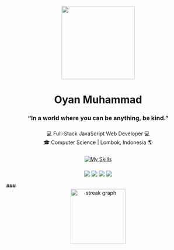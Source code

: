 <div align="center">
  <img height="200" src="https://i.ibb.co/fz8gr48d/tenor.gif"  />
</div>

###

<h1 align="center">Oyan Muhammad</h1>

###

<h3 align="center">“In a world where you can be anything, be kind.”</h3>

###

<p align="center">💻 Full-Stack JavaScript Web Developer 💻 <br>🎓 Computer Science | Lombok, Indonesia 🌎</p>

###

<div align="center">

[![My Skills](https://skillicons.dev/icons?i=js,ts,figma,tailwind,vite,react,nextjs,alpinejs,nodejs,express,electron,vscode,webstorm,git,prisma,supabase,mongodb,mysql,cassandra,dynamodb,postgres,firebase,vercel,heroku,aws,azure,gcp,cloudflare&perline=7)](https://github.com/oyanmuhammad)

</div>

###

<div align="center">

![](https://img.shields.io/badge/Binance-000?style=for-the-badge&logo=binance&logoColor=FCD535)
![](https://img.shields.io/badge/Bitcoin-000000?style=for-the-badge&logo=bitcoin&logoColor=FCD535)
![](https://img.shields.io/badge/Solana-000?style=for-the-badge&logo=Solana&logoColor=9945FF)
![](https://img.shields.io/badge/Xrp-black?style=for-the-badge&logo=xrp&logoColor=white)

</div>
###

<div align="center">
  <img src="https://streak-stats.demolab.com?user=oyanmuhammad&locale=en&mode=daily&theme=nightowl&hide_border=false&border_radius=5&order=3" height="150" alt="streak graph"  />
</div>

###
